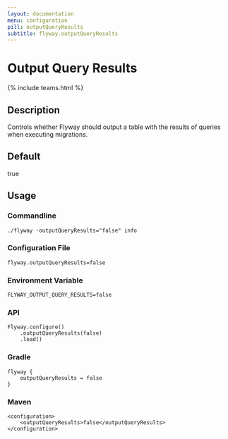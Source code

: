 ```yaml
---
layout: documentation
menu: configuration
pill: outputQueryResults
subtitle: flyway.outputQueryResults
---
```


# Output Query Results
{% include teams.html %}

## Description
Controls whether Flyway should output a table with the results of queries when executing migrations. 

## Default
true

## Usage

### Commandline
```
./flyway -outputQueryResults="false" info
```

### Configuration File
```
flyway.outputQueryResults=false
```

### Environment Variable
```
FLYWAY_OUTPUT_QUERY_RESULTS=false
```

### API
```
Flyway.configure()
    .outputQueryResults(false)
    .load()
```

### Gradle
```
flyway {
    outputQueryResults = false
}
```

### Maven
```
<configuration>
    <outputQueryResults>false</outputQueryResults>
</configuration>
```